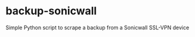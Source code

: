 backup-sonicwall
================

Simple Python script to scrape a backup from a Sonicwall SSL-VPN device